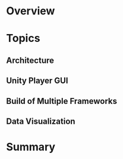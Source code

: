 # Overview

# Topics
## Architecture
## Unity Player GUI
## Build of Multiple Frameworks
## Data Visualization

# Summary 